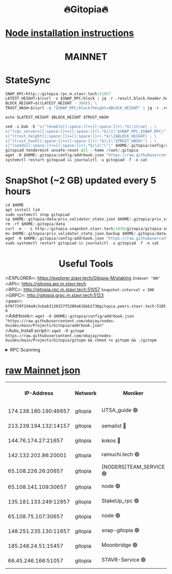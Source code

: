 <h1 align="center"> 🔥Gitopia🔥</h1>

[Node installation instructions](https://github.com/obajay/nodes-Guides/tree/main/Projects/Gitopia)
=

<h1 align="center"> MAINNET</h1>

# StateSync
```python
SNAP_RPC=http://gitopia.rpc.m.stavr.tech:51057
LATEST_HEIGHT=$(curl -s $SNAP_RPC/block | jq -r .result.block.header.height); \
BLOCK_HEIGHT=$((LATEST_HEIGHT - 300)); \
TRUST_HASH=$(curl -s "$SNAP_RPC/block?height=$BLOCK_HEIGHT" | jq -r .result.block_id.hash)

echo $LATEST_HEIGHT $BLOCK_HEIGHT $TRUST_HASH

sed -i.bak -E "s|^(enable[[:space:]]+=[[:space:]]+).*$|\1true| ; \
s|^(rpc_servers[[:space:]]+=[[:space:]]+).*$|\1\"$SNAP_RPC,$SNAP_RPC\"| ; \
s|^(trust_height[[:space:]]+=[[:space:]]+).*$|\1$BLOCK_HEIGHT| ; \
s|^(trust_hash[[:space:]]+=[[:space:]]+).*$|\1\"$TRUST_HASH\"| ; \
s|^(seeds[[:space:]]+=[[:space:]]+).*$|\1\"\"|" $HOME/.gitopia/config/config.toml
gitopiad tendermint unsafe-reset-all --home /root/.gitopia
wget -O $HOME/.gitopia/config/addrbook.json "https://raw.githubusercontent.com/obajay/nodes-Guides/main/Projects/Gitopia/addrbook.json"
systemctl restart gitopiad && journalctl -u gitopiad -f -o cat
```
# SnapShot (~2 GB) updated every 5 hours
```python
cd $HOME
apt install lz4
sudo systemctl stop gitopiad
cp $HOME/.gitopia/data/priv_validator_state.json $HOME/.gitopia/priv_validator_state.json.backup
rm -rf $HOME/.gitopia/data
curl -o - -L http://gitopia.snapshot.stavr.tech:1030/gitopia/gitopia-snap.tar.lz4 | lz4 -c -d - | tar -x -C $HOME/.gitopia --strip-components 2
mv $HOME/.gitopia/priv_validator_state.json.backup $HOME/.gitopia/data/priv_validator_state.json
wget -O $HOME/.gitopia/config/addrbook.json "https://raw.githubusercontent.com/obajay/nodes-Guides/main/Projects/Gitopia/addrbook.json"
sudo systemctl restart gitopiad && journalctl -u gitopiad -f -o cat
```
 <h1 align="center"> Useful Tools</h1>

🔥EXPLORER🔥:      https://explorer.stavr.tech/Gitopia-M/staking  `Indexer "ON"` \
🔥API🔥: 			 		 https://gitopia.api.m.stavr.tech \
🔥RPC🔥:           http://gitopia.rpc.m.stavr.tech:51057              `Snapshot-interval = 300` \
🔥GRPC🔥:          http://gitopia.grpc.m.stavr.tech:5123 \
🔥peer🔥:					 `6f9f729f2d4a9c3cbab3130157f5200a61bbb273@gitopia.peers.stavr.tech:51056` \
🔥Addrbook🔥:    ```wget -O $HOME/.gitopia/config/addrbook.json "https://raw.githubusercontent.com/obajay/nodes-Guides/main/Projects/Gitopia/addrbook.json"``` \
🔥Auto_install script🔥: ```wget -O gitopm https://raw.githubusercontent.com/obajay/nodes-Guides/main/Projects/Gitopia/gitopm && chmod +x gitopm && ./gitopm```


<details>
<summary>RPC Scanning</summary>

<h2 align="center"> We scan nodes in real time every 4 hours. And we provide the final result of RPC endpoints.
We cannot influence the operation of these nodes in any way. </h2>


```python
If Voting Power is higher than 0 --> then the Node is a validator of the network and may be subject to attack and be a potential threat to the chain.
```
```python
We marked such validators with a red symbol
```

</details>

[raw Mainnet json](https://rpc-check.gitopm.stavr.tech/gitopm/rpc-gitopm-result.json)
=

<table><tr><th>IP-Address</th><th>Network</th><th>Moniker</th><th>Latest Block Height</th><th>Earliest Block Height</th><th>Catching Up</th><th>Voting Power</th><th>Scan Time</th></tr><tr><td>174.138.180.190:46657</td><td>gitopia</td><td>UTSA_guide 🟢</td><td>10015949</td><td>6071990</td><td>False</td><td>0</td><td>2023-12-02T13:10:05.893881316UTC</td></tr><tr><td>213.239.194.132:14157</td><td>gitopia</td><td>semalist 🔴</td><td>10015963</td><td>6071990</td><td>False</td><td>428980</td><td>2023-12-02T13:10:27.707259386UTC</td></tr><tr><td>144.76.174.27:21657</td><td>gitopia</td><td>kokos 🔴</td><td>10015971</td><td>6071990</td><td>False</td><td>936373</td><td>2023-12-02T13:10:39.602802105UTC</td></tr><tr><td>142.132.202.86:20001</td><td>gitopia</td><td>ramuchi.tech 🟢</td><td>10015970</td><td>6548337</td><td>False</td><td>0</td><td>2023-12-02T13:10:38.883185421UTC</td></tr><tr><td>65.108.226.26:20657</td><td>gitopia</td><td>[NODERS]TEAM_SERVICE 🟢</td><td>10015981</td><td>6846001</td><td>False</td><td>0</td><td>2023-12-02T13:10:56.696654131UTC</td></tr><tr><td>65.108.141.109:30657</td><td>gitopia</td><td>node 🟢</td><td>10015970</td><td>6931333</td><td>False</td><td>0</td><td>2023-12-02T13:10:38.351384036UTC</td></tr><tr><td>135.181.133.249:12857</td><td>gitopia</td><td>StakeUp_rpc 🟢</td><td>10015971</td><td>8010001</td><td>False</td><td>0</td><td>2023-12-02T13:10:39.236405302UTC</td></tr><tr><td>65.108.75.107:30657</td><td>gitopia</td><td>node 🟢</td><td>10015977</td><td>8802845</td><td>False</td><td>0</td><td>2023-12-02T13:10:50.145687293UTC</td></tr><tr><td>148.251.235.130:11657</td><td>gitopia</td><td>snap-gitopia 🟢</td><td>10015970</td><td>9516001</td><td>False</td><td>0</td><td>2023-12-02T13:10:38.602801153UTC</td></tr><tr><td>185.248.24.51:15457</td><td>gitopia</td><td>Moonbridge 🟢</td><td>10015963</td><td>9781501</td><td>False</td><td>0</td><td>2023-12-02T13:10:27.428346992UTC</td></tr><tr><td>66.45.246.166:51057</td><td>gitopia</td><td>STAVR-Service 🟢</td><td>10015933</td><td>10012501</td><td>False</td><td>0</td><td>2023-12-02T13:10:14.753631927UTC</td></tr></table>
